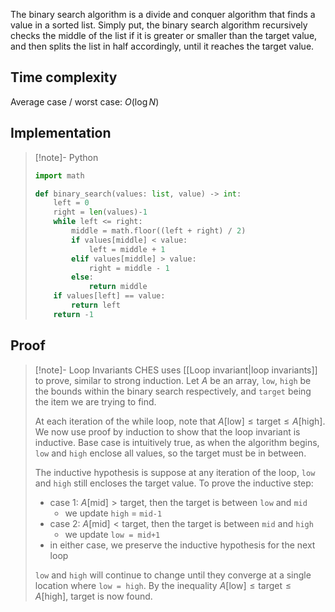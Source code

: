 
The binary search algorithm is a divide and conquer algorithm that finds a value in a sorted list. Simply put, the binary search algorithm recursively checks the middle of the list if it is greater or smaller than the target value, and then splits the list in half accordingly, until it reaches the target value.
## Time complexity
Average case / worst case: $O(\log N)$
## Implementation
> [!note]- Python
> ```python
> import math
> 
> def binary_search(values: list, value) -> int:
>     left = 0
>     right = len(values)-1
>     while left <= right:
>         middle = math.floor((left + right) / 2)
>         if values[middle] < value:
>             left = middle + 1
>         elif values[middle] > value:
>             right = middle - 1
>         else:
>             return middle
>     if values[left] == value:
>         return left
>     return -1
> ```

## Proof
> [!note]- Loop Invariants
> CHES uses [[Loop invariant|loop invariants]] to prove, similar to strong induction. Let $A$ be an array, `low`, `high` be the bounds within the binary search respectively, and `target` being the item we are trying to find.
> 
> At each iteration of the while loop, note that $A[\text{low}] \leq \text{target} \leq A[\text{high}]$. We now use proof by induction to show that the loop invariant is inductive. Base case is intuitively true, as when the algorithm begins, `low` and `high` enclose all values, so the target must be in between.
> 
> The inductive hypothesis is suppose at any iteration of the loop, `low` and `high` still encloses the target value. To prove the inductive step:
> - case 1: $A[\text{mid}] > \text{target}$, then the target is between `low` and `mid`
> 	- we update `high` = `mid-1`
> - case 2: $A[\text{mid}] <\text{target}$, then the target is between `mid` and `high`
> 	- we update `low = mid+1`
> - in either case, we preserve the inductive hypothesis for the next loop
> 
> `low` and `high` will continue to change until they converge at a single location where `low = high`. By the inequality $A[\text{low}] \leq \text{target} \leq A[\text{high}]$, target is now found.
